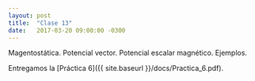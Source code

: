 ```yaml
---
layout: post
title:  "Clase 13"
date:   2017-03-20 09:00:00 -0300
---
```

Magentostática. Potencial vector. Potencial escalar magnético. Ejemplos.

Entregamos la [Práctica 6]({{ site.baseurl }}/docs/Practica_6.pdf).
